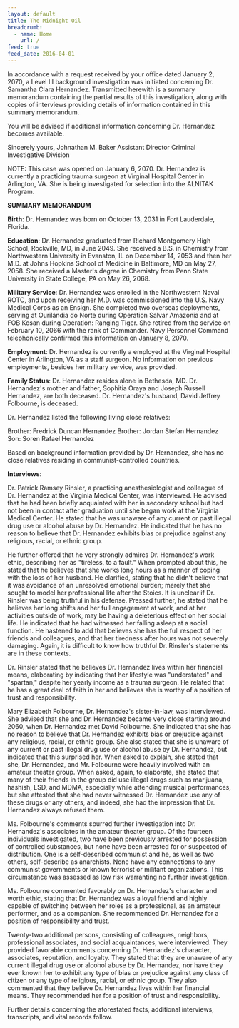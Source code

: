 ```yaml
---
layout: default
title: The Midnight Oil
breadcrumb:
  - name: Home
    url: /
feed: true
feed_date: 2016-04-01
---
```

In accordance with a request received by your office dated January 2, 2070, a Level III background investigation was initiated concerning Dr. Samantha Clara Hernandez. Transmitted herewith is a summary memorandum containing the partial results of this investigation, along with copies of interviews providing details of information contained in this summary memorandum.

You will be advised if additional information concerning Dr. Hernandez becomes available.

Sincerely yours,
Johnathan M. Baker
Assistant Director
Criminal Investigative Division

NOTE: This case was opened on January 6, 2070. Dr. Hernandez is currently a practicing trauma surgeon at Virginal Hospital Center in Arlington, VA. She is being investigated for selection into the ALNITAK Program.

**SUMMARY MEMORANDUM**

**Birth**: Dr. Hernandez was born on October 13, 2031 in Fort Lauderdale, Florida.

**Education**: Dr. Hernandez graduated from Richard Montgomery High School, Rockville, MD, in June 2049. She received a B.S. in Chemistry from Northwestern University in Evanston, IL on December 14, 2053 and then her M.D. at Johns Hopkins School of Medicine in Baltimore, MD on May 27, 2058. She received a Master's degree in Chemistry from Penn State University in State College, PA on May 26, 2068.

**Military Service**: Dr. Hernandez was enrolled in the Northwestern Naval ROTC, and upon receiving her M.D. was commissioned into the U.S. Navy Medical Corps as an Ensign. She completed two overseas deployments, serving at Ourilândia do Norte during Operation Salvar Amazonia and at FOB Kosan during Operation: Ranging Tiger. She retired from the service on February 10, 2066 with the rank of Commander. Navy Personnel Command telephonically confirmed this information on January 8, 2070.

**Employment**: Dr. Hernandez is currently a employed at the Virginal Hospital Center in Arlington, VA as a staff surgeon. No information on previous employments, besides her military service, was provided.

**Family Status**: Dr. Hernandez resides alone in Bethesda, MD. Dr. Hernandez's mother and father, Sophitia Oraya and Joseph Russell Hernandez, are both deceased. Dr. Hernandez's husband, David Jeffrey Folbourne, is deceased.

Dr. Hernandez listed the following living close relatives:

Brother: Fredrick Duncan Hernandez
Brother: Jordan Stefan Hernandez
Son: Soren Rafael Hernandez

Based on background information provided by Dr. Hernandez, she has no close relatives residing in communist-controlled countries.

**Interviews**:

Dr. Patrick Ramsey Rinsler, a practicing anesthesiologist and colleague of Dr. Hernandez at the Virginia Medical Center, was interviewed. He advised that he had been briefly acquainted with her in secondary school but had not been in contact after graduation until she began work at the Virginia Medical Center. He stated that he was unaware of any current or past illegal drug use or alcohol abuse by Dr. Hernandez. He indicated that he has no reason to believe that Dr. Hernandez exhibits bias or prejudice against any religious, racial, or ethnic group.

He further offered that he very strongly admires Dr. Hernandez's work ethic, describing her as "tireless, to a fault." When prompted about this, he stated that he believes that she works long hours as a manner of coping with the loss of her husband. He clarified, stating that he didn't believe that it was avoidance of an unresolved emotional burden; merely that she sought to model her professional life after the Stoics. It is unclear if Dr. Rinsler was being truthful in his defense. Pressed further, he stated that he believes her long shifts and her full engagement at work, and at her activities outside of work, may be having a deleterious effect on her social life. He indicated that he had witnessed her falling asleep at a social function. He hastened to add that believes she has the full respect of her friends and colleagues, and that her tiredness after hours was not severely damaging. Again, it is difficult to know how truthful Dr. Rinsler's statements are in these contexts.

Dr. Rinsler stated that he believes Dr. Hernandez lives within her financial means, elaborating by indicating that her lifestyle was "understated" and "spartan," despite her yearly income as a trauma surgeon. He related that he has a great deal of faith in her and believes she is worthy of a position of trust and responsibility.

Mary Elizabeth Folbourne, Dr. Hernandez's sister-in-law, was interviewed. She advised that she and Dr. Hernandez became very close starting around 2060, when Dr. Hernandez met David Folbourne. She indicated that she has no reason to believe that Dr. Hernandez exhibits bias or prejudice against any religious, racial, or ethnic group. She also stated that she is unaware of any current or past illegal drug use or alcohol abuse by Dr. Hernandez, but indicated that this surprised her. When asked to explain, she stated that she, Dr. Hernandez, and Mr. Folbourne were heavily involved with an amateur theater group. When asked, again, to elaborate, she stated that many of their friends in the group did use illegal drugs such as marijuana, hashish, LSD, and MDMA, especially while attending musical performances, but she attested that she had never witnessed Dr. Hernandez use any of these drugs or any others, and indeed, she had the impression that Dr. Hernandez always refused them.

Ms. Folbourne's comments spurred further investigation into Dr. Hernandez's associates in the amateur theater group. Of the fourteen individuals investigated, two have been previously arrested for possession of controlled substances, but none have been arrested for or suspected of distribution. One is a self-described communist and he, as well as two others, self-describe as anarchists. None have any connections to any communist governments or known terrorist or militant organizations. This circumstance was assessed as low risk warranting no further investigation.

Ms. Folbourne commented favorably on Dr. Hernandez's character and worth ethic, stating that Dr. Hernandez was a loyal friend and highly capable of switching between her roles as a professional, as an amateur performer, and as a companion. She recommended Dr. Hernandez for a position of responsibility and trust.

Twenty-two additional persons, consisting of colleagues, neighbors, professional associates, and social acquaintances, were interviewed. They provided favorable comments concerning Dr. Hernandez's character, associates, reputation, and loyalty. They stated that they are unaware of any current illegal drug use or alcohol abuse by Dr. Hernandez, nor have they ever known her to exhibit any type of bias or prejudice against any class of citizen or any type of religious, racial, or ethnic group. They also commented that they believe Dr. Hernandez lives within her financial means. They recommended her for a position of trust and responsibility.

Further details concerning the aforestated facts, additional interviews, transcripts, and vital records follow.
